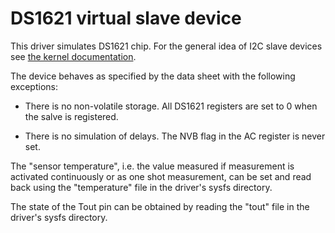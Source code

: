 # DS1621 virtual slave device

This driver simulates DS1621 chip. For the general idea of I2C slave
devices see 
[the kernel documentation](https://www.kernel.org/doc/html/latest/i2c/slave-interface.html).

The device behaves as specified by the data sheet with the following
exceptions:

* There is no non-volatile storage. All DS1621 registers are set to 0
  when the salve is registered.
  
* There is no simulation of delays. The NVB flag in the AC register
  is never set.

The "sensor temperature", i.e. the value measured if measurement
is activated continuously or as one shot measurement, can be set
and read back using the "temperature" file in the driver's sysfs
directory.

The state of the Tout pin can be obtained by reading the "tout"
file in the driver's sysfs directory.